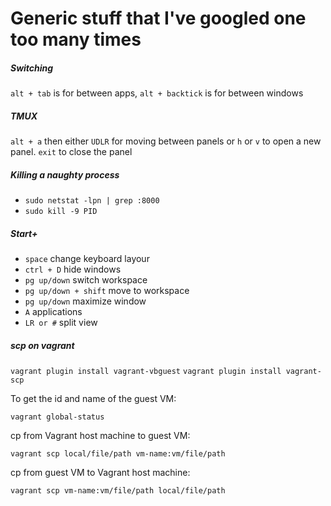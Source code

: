 # Generic stuff that I've googled one too many times

##### Switching

`alt + tab` is for between apps, `alt + backtick` is for between windows

##### TMUX

`alt + a` then either `UDLR` for moving between panels or `h` or `v` to open a new panel. `exit` to close the panel

##### Killing a naughty process

- `sudo netstat -lpn | grep :8000`
- `sudo kill -9 PID`

##### Start+

- `space` change keyboard layour
- `ctrl + D` hide windows
- `pg up/down` switch workspace
- `pg up/down + shift` move to workspace
- `pg up/down` maximize window
- `A` applications
- `LR or #` split view

##### scp on vagrant

`vagrant plugin install vagrant-vbguest`
`vagrant plugin install vagrant-scp`

To get the id and name of the guest VM:

`vagrant global-status`

cp from Vagrant host machine to guest VM:

`vagrant scp local/file/path vm-name:vm/file/path`

cp from guest VM to Vagrant host machine:

`vagrant scp vm-name:vm/file/path local/file/path`
